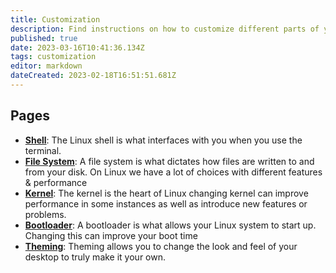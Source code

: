 ```yaml
---
title: Customization
description: Find instructions on how to customize different parts of your Linux experience.
published: true
date: 2023-03-16T10:41:36.134Z
tags: customization
editor: markdown
dateCreated: 2023-02-18T16:51:51.681Z
---
```


## Pages
- [**Shell**](shell): The Linux shell is what interfaces with you when you use the terminal.
- [**File System**](file-system-comparison): A file system is what dictates how files are written to and from your disk. On Linux we have a lot of choices with different features & performance 
- [**Kernel**](kernelcomparison): The kernel is the heart of Linux changing kernel can improve performance in some instances as well as introduce new features or problems.
- [**Bootloader**](bootloader): A bootloader is what allows your Linux system to start up. Changing this can improve your boot time
- [**Theming**](theming): Theming allows you to change the look and feel of your desktop to truly make it your own.